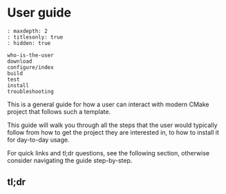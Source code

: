# User guide

```{toctree}
: maxdepth: 2
: titlesonly: true
: hidden: true

who-is-the-user
download
configure/index
build
test
install
troubleshooting
```

This is a general guide for how a user can interact with modern CMake project
that follows such a template.

This guide will walk you through all the steps that the user would typically
follow from how to get the project they are interested in, to how to install it
for day-to-day usage.

For quick links and tl;dr questions, see the following section, otherwise
consider navigating the guide step-by-step.

## tl;dr
